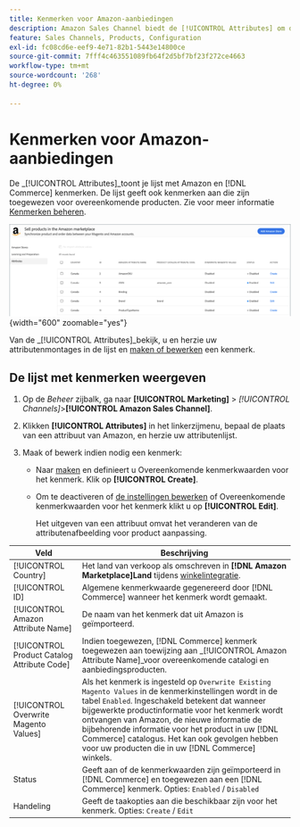 ```yaml
---
title: Kenmerken voor Amazon-aanbiedingen
description: Amazon Sales Channel biedt de [!UICONTROL Attributes] om de lijst met Amazon- en handelskenmerken te controleren en te bepalen hoe deze worden toegewezen voor productmatching.
feature: Sales Channels, Products, Configuration
exl-id: fc08cd6e-eef9-4e71-82b1-5443e14800ce
source-git-commit: 7fff4c463551089fb64f2d5bf7bf23f272ce4663
workflow-type: tm+mt
source-wordcount: '268'
ht-degree: 0%

---
```


# Kenmerken voor Amazon-aanbiedingen

De _[!UICONTROL Attributes]_toont je lijst met Amazon en [!DNL Commerce] kenmerken. De lijst geeft ook kenmerken aan die zijn toegewezen voor overeenkomende producten. Zie voor meer informatie [Kenmerken beheren](./managing-attributes.md).

![Kenmerken, weergave](assets/amazon-attributes-view.png){width="600" zoomable="yes"}

Van de _[!UICONTROL Attributes]_bekijk, u en herzie uw attributenmontages in de lijst en [maken of bewerken](./creating-attributes.md) een kenmerk.

## De lijst met kenmerken weergeven

1. Op de _Beheer_ zijbalk, ga naar **[!UICONTROL Marketing]** > _[!UICONTROL Channels]_>**[!UICONTROL Amazon Sales Channel]**.

1. Klikken **[!UICONTROL Attributes]** in het linkerzijmenu, bepaal de plaats van een attribuut van Amazon, en herzie uw attributenlijst.

1. Maak of bewerk indien nodig een kenmerk:

   - Naar [maken](./creating-attributes.md#create-an-attribute) en definieert u Overeenkomende kenmerkwaarden voor het kenmerk. Klik op **[!UICONTROL Create]**.

   - Om te deactiveren of [de instellingen bewerken](./creating-attributes.md#edit-an-attribute) of Overeenkomende kenmerkwaarden voor het kenmerk klikt u op **[!UICONTROL Edit]**.

     Het uitgeven van een attribuut omvat het veranderen van de attributenafbeelding voor product aanpassing.

| Veld | Beschrijving |
|---------------------------------------------|---------------------------------------------------------------------------------------------------------------------------------------------------------------------------------------------------------------------------------------------------------------------------------------------------------------------------------------------------------------------------------------------------------------------|
| [!UICONTROL Country] | Het land van verkoop als omschreven in  **[!DNL Amazon Marketplace]Land** tijdens [winkelintegratie](./store-integration.md). |
| [!UICONTROL ID] | Algemene kenmerkwaarde gegenereerd door [!DNL Commerce] wanneer het kenmerk wordt gemaakt. |
| [!UICONTROL Amazon Attribute Name] | De naam van het kenmerk dat uit Amazon is geïmporteerd. |
| [!UICONTROL Product Catalog Attribute Code] | Indien toegewezen, [!DNL Commerce] kenmerk toegewezen aan toewijzing aan _[!UICONTROL Amazon Attribute Name]_voor overeenkomende catalogi en aanbiedingsproducten. |
| [!UICONTROL Overwrite Magento Values] | Als het kenmerk is ingesteld op `Overwrite Existing Magento Values` in de kenmerkinstellingen wordt in de tabel `Enabled`. Ingeschakeld betekent dat wanneer bijgewerkte productinformatie voor het kenmerk wordt ontvangen van Amazon, de nieuwe informatie de bijbehorende informatie voor het product in uw [!DNL Commerce] catalogus. Het kan ook gevolgen hebben voor uw producten die in uw [!DNL Commerce] winkels. |
| Status | Geeft aan of de kenmerkwaarden zijn geïmporteerd in [!DNL Commerce] en toegewezen aan een [!DNL Commerce] kenmerk. Opties: `Enabled` / `Disabled` |
| Handeling | Geeft de taakopties aan die beschikbaar zijn voor het kenmerk. Opties: `Create` / `Edit` |

